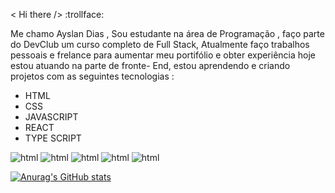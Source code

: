 


< Hi there /> :trollface:

Me chamo Ayslan Dias ,  Sou estudante na área de Programação , faço parte do DevClub um curso completo de Full Stack,
Atualmente faço trabalhos pessoais e frelance para aumentar meu portifólio e obter experiência
hoje estou atuando na parte de fronte- End,  estou aprendendo e criando projetos com as seguintes tecnologias :

- HTML
- CSS
- JAVASCRIPT
- REACT
- TYPE SCRIPT

<img src="https://img.shields.io/badge/HTML5-E34F26?style=for-the-badge&logo=html5&logoColor=white" alt="html" > <img src="https://img.shields.io/badge/CSS3-1572B6?style=for-the-badge&logo=css3&logoColor=white" alt="html" > <img src="https://img.shields.io/badge/JavaScript-F7DF1E?style=for-the-badge&logo=javascript&logoColor=black" alt="html" > <img src="https://img.shields.io/badge/React-20232A?style=for-the-badge&logo=react&logoColor=61DAFB" alt="html" > <img src="https://img.shields.io/badge/TypeScript-007ACC?style=for-the-badge&logo=typescript&logoColor=white" alt="html" >




[![Anurag's GitHub stats](https://github-readme-stats.vercel.app/api?username=anuraghazra)](https://github.com/anuraghazra/github-readme-stats) 



